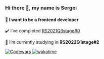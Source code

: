 ### Hi there 👋, my name is Sergei

#### 🔭 I want to be a frontend developer

✔️  I’ve completed [RS2021Q3stage#0](https://app.rs.school/certificate/ft68fgkt)

🌱  I’m currently studying in **RS2022Q1stage#2**

[![Codewars](https://www.codewars.com/users/abrasov/badges/small)](https://www.codewars.com/users/abrasov)
[![wakatime](https://wakatime.com/badge/user/6495f575-0eb9-4f78-a791-d9da26a8a672.svg)](https://wakatime.com/@abrasov)
 
 
